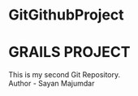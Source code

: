 # GitGithubProject
<h1>GRAILS PROJECT</h1>
This is my second Git Repository.
<br>
Author - Sayan Majumdar

